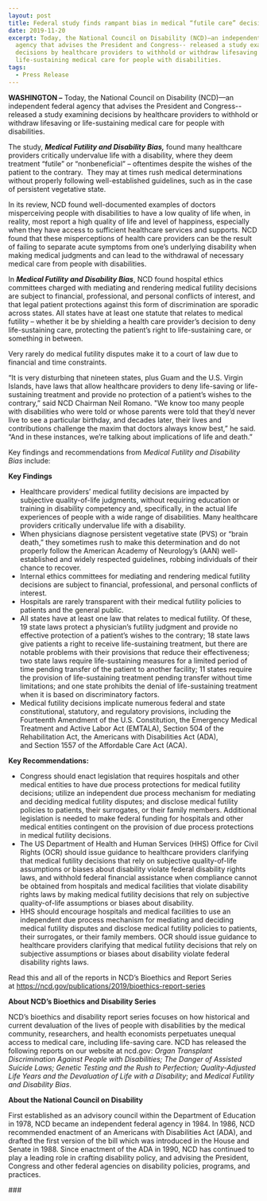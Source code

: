 ```yaml
---
layout: post
title: Federal study finds rampant bias in medical “futile care” decisions
date: 2019-11-20
excerpt: Today, the National Council on Disability (NCD)—an independent federal
  agency that advises the President and Congress-- released a study examining
  decisions by healthcare providers to withhold or withdraw lifesaving or
  life-sustaining medical care for people with disabilities.
tags:
  - Press Release
---
```


**WASHINGTON –** Today, the National Council on Disability (NCD)—an independent federal agency that advises the President and Congress-- released a study examining decisions by healthcare providers to withhold or withdraw lifesaving or life-sustaining medical care for people with disabilities.

The study, **_Medical Futility and Disability Bias,_** found many healthcare providers critically undervalue life with a disability, where they deem treatment “futile” or “nonbeneficial” – oftentimes despite the wishes of the patient to the contrary.  They may at times rush medical determinations without properly following well-established guidelines, such as in the case of persistent vegetative state.

In its review, NCD found well-documented examples of doctors misperceiving people with disabilities to have a low quality of life when, in reality, most report a high quality of life and level of happiness, especially when they have access to sufficient healthcare services and supports. NCD found that these misperceptions of health care providers can be the result of failing to separate acute symptoms from one’s underlying disability when making medical judgments and can lead to the withdrawal of necessary medical care from people with disabilities.

In **_Medical Futility and Disability Bias_**, NCD found hospital ethics committees charged with mediating and rendering medical futility decisions are subject to financial, professional, and personal conflicts of interest, and that legal patient protections against this form of discrimination are sporadic across states. All states have at least one statute that relates to medical futility – whether it be by shielding a health care provider’s decision to deny life-sustaining care, protecting the patient’s right to life-sustaining care, or something in between.

Very rarely do medical futility disputes make it to a court of law due to financial and time constraints.

“It is very disturbing that nineteen states, plus Guam and the U.S. Virgin Islands, have laws that allow healthcare providers to deny life-saving or life-sustaining treatment and provide no protection of a patient’s wishes to the contrary,” said NCD Chairman Neil Romano. "We know too many people with disabilities who were told or whose parents were told that they’d never live to see a particular birthday, and decades later, their lives and contributions challenge the maxim that doctors always know best,” he said. “And in these instances, we’re talking about implications of life and death.”

Key findings and recommendations from *Medical Futility and Disability Bias* include:

**Key Findings**

- Healthcare providers’ medical futility decisions are impacted by subjective quality-of-life judgments, without requiring education or training in disability competency and, specifically, in the actual life experiences of people with a wide range of disabilities. Many healthcare providers critically undervalue life with a disability.
- When physicians diagnose persistent vegetative state (PVS) or “brain death,” they sometimes rush to make this determination and do not properly follow the American Academy of Neurology’s (AAN) well-established and widely respected guidelines, robbing individuals of their chance to recover.
- Internal ethics committees for mediating and rendering medical futility decisions are subject to financial, professional, and personal conflicts of interest.
- Hospitals are rarely transparent with their medical futility policies to patients and the general public.
- All states have at least one law that relates to medical futility. Of these, 19 state laws protect a physician’s futility judgment and provide no effective protection of a patient’s wishes to the contrary; 18 state laws give patients a right to receive life-sustaining treatment, but there are notable problems with their provisions that reduce their effectiveness; two state laws require life-sustaining measures for a limited period of time pending transfer of the patient to another facility; 11 states require the provision of life-sustaining treatment pending transfer without time limitations; and one state prohibits the denial of life-sustaining treatment when it is based on discriminatory factors.
- Medical futility decisions implicate numerous federal and state constitutional, statutory, and regulatory provisions, including the Fourteenth Amendment of the U.S. Constitution, the Emergency Medical Treatment and Active Labor Act (EMTALA), Section 504 of the Rehabilitation Act, the Americans with Disabilities Act (ADA),\
  and Section 1557 of the Affordable Care Act (ACA).

**Key Recommendations:**

- Congress should enact legislation that requires hospitals and other medical entities to have due process protections for medical futility decisions; utilize an independent due process mechanism for mediating and deciding medical futility disputes; and disclose medical futility policies to patients, their surrogates, or their family members. Additional legislation is needed to make federal funding for hospitals and other medical entities contingent on the provision of due process protections in medical futility decisions.
- The US Department of Health and Human Services (HHS) Office for Civil Rights (OCR) should issue guidance to healthcare providers clarifying that medical futility decisions that rely on subjective quality-of-life assumptions or biases about disability violate federal disability rights laws, and withhold federal financial assistance when compliance cannot be obtained from hospitals and medical facilities that violate disability rights laws by making medical futility decisions that rely on subjective quality-of-life assumptions or biases about disability.
- HHS should encourage hospitals and medical facilities to use an independent due process mechanism for mediating and deciding medical futility disputes and disclose medical futility policies to patients, their surrogates, or their family members. OCR should issue guidance to healthcare providers clarifying that medical futility decisions that rely on subjective assumptions or biases about disability violate federal disability rights laws.

Read this and all of the reports in NCD’s Bioethics and Report Series at <https://ncd.gov/publications/2019/bioethics-report-series>

**About NCD’s Bioethics and Disability Series**

NCD’s bioethics and disability report series focuses on how historical and current devaluation of the lives of people with disabilities by the medical community, researchers, and health economists perpetuates unequal access to medical care, including life-saving care. NCD has released the following reports on our website at ncd.gov: *Organ Transplant Discrimination Against People with Disabilities; The Danger of Assisted Suicide Laws; Genetic Testing and the Rush to Perfection; Quality-Adjusted Life Years and the Devaluation of Life with a Disability*; and *Medical Futility and Disability Bias*.

**About the National Council on Disability**

First established as an advisory council within the Department of Education in 1978, NCD became an independent federal agency in 1984. In 1986, NCD recommended enactment of an Americans with Disabilities Act (ADA), and drafted the first version of the bill which was introduced in the House and Senate in 1988. Since enactment of the ADA in 1990, NCD has continued to play a leading role in crafting disability policy, and advising the President, Congress and other federal agencies on disability policies, programs, and practices.



\###
